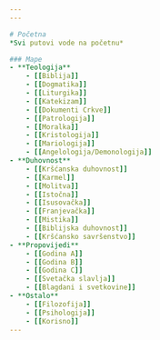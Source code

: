 ```yaml
---
---

# Početna
*Svi putovi vode na početnu*

### Mape
- **Teologija**
    - [[Biblija]]
	- [[Dogmatika]]
	- [[Liturgika]]
	- [[Katekizam]]
	- [[Dokumenti Crkve]]
	- [[Patrologija]]
	- [[Moralka]]
	- [[Kristologija]]
	- [[Mariologija]]
	- [[Angelologija/Demonologija]]
- **Duhovnost**
	- [[Kršćanska duhovnost]]
	- [[Karmel]]
	- [[Molitva]]
	- [[Istočna]]
	- [[Isusovačka]]
	- [[Franjevačka]]
	- [[Mistika]]
	- [[Biblijska duhovnost]]
	- [[Kršćansko savršenstvo]]
- **Propovijedi**
	- [[Godina A]]
	- [[Godina B]]
	- [[Godina C]]
	- [[Svetačka slavlja]]
	- [[Blagdani i svetkovine]]
- **Ostalo**
	- [[Filozofija]]
	- [[Psihologija]]
	- [[Korisno]]
---
```


